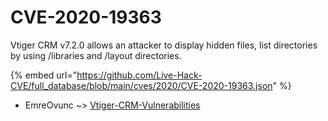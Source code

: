 # CVE-2020-19363

Vtiger CRM v7.2.0 allows an attacker to display hidden files, list directories by using /libraries and /layout directories.

{% embed url="https://github.com/Live-Hack-CVE/full_database/blob/main/cves/2020/CVE-2020-19363.json" %}


* EmreOvunc ~> [Vtiger-CRM-Vulnerabilities](https://zeste.alice-snow.ru/2020/database/cve-2020-19363/vtiger-crm-vulnerabilities-emreovunc)